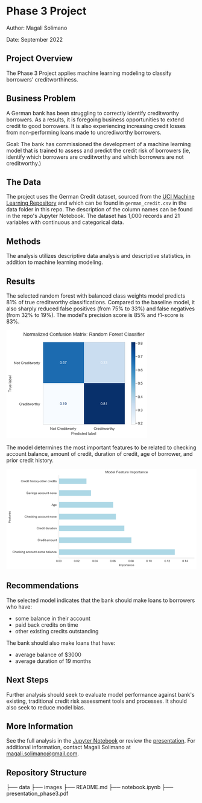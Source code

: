 # Phase 3 Project

Author: Magali Solimano

Date: September 2022

## Project Overview

The Phase 3 Project applies machine learning modeling to classify borrowers' creditworthiness.

## Business Problem

A German bank has been struggling to correctly identify creditworthy borrowers. As a results, it is foregoing business opportunities to extend credit to good borrowers. It is also experiencing increasing credit losses from non-performing loans made to uncrediworthy borrowers.

Goal: The bank has commissioned the development of a machine learning model that is trained to assess and predict the credit risk of borrowers (ie, identify which borrowers are creditworthy and which borrowers are not creditworthy.)

## The Data

The project uses the German Credit dataset, sourced from the [UCI Machine Learning Repository](https://archive.ics.uci.edu/ml/datasets/South+German+Credit) and which can be found in  `german_credit.csv` in the data folder in this repo. The description of the column names can be found in the repo's Jupyter Notebook. The dataset has 1,000 records and 21 variables with continuous and categorical data.

## Methods
The analysis utilizes descriptive data analysis and descriptive statistics, in addition to machine learning modeling.

## Results
The selected random forest with balanced class weights model predicts 81% of true creditworthy classifications. Compared to the baseline model, it also sharply reduced false positives (from 75% to 33%) and false negatives (from 32% to 19%). The model's precision score is 85% and f1-score is 83%.

![cm_rf](./images/cm_rf.png)

The model determines the most important features to be related to checking account balance, amount of credit, duration of credit, age of borrower, and prior credit history.

![feature_importance](./images/feature_importance.png)

## Recommendations
The selected model indicates that the bank should make loans to borrowers who have:
- some balance in their account
- paid back credits on time
- other existing credits outstanding

The bank should also make loans that have:
- average balance of $3000
- average duration of 19 months

## Next Steps
Further analysis should seek to evaluate model performance against bank's existing, traditional credit risk assessment tools and processes. It should also seek to reduce model bias.  

## More Information
See the full analysis in the [Jupyter Notebook](https://github.com/magalisolimano/classification-of-credit/blob/master/notebook.ipynb) or review the [presentation](https://github.com/magalisolimano/classification-of-credit/blob/master/presentation_phase3.pdf). For additional information, contact Magali Solimano at magali.solimano@gmail.com.

## Repository Structure
├── data
├── images
├── README.md
├── notebook.ipynb
├── presentation_phase3.pdf

